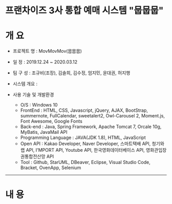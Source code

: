#  프랜차이즈 3사 통합 예매 시스템 "뭅뭅뭅"

# 개   요
* 프로젝트 명 : MovMovMov(뭅뭅뭅)

* 일   정 : 2019.12.24 ~ 2020.03.12

* 팀 구 성 : 조규비(조장), 김솔희, 김수정, 엄지민, 윤대권, 허지행

* 시스템 개요 : 

* 사용 기술 및 개발환경
   - O/S : Windows 10 
   - FrontEnd : HTML, CSS, Javascript, jQuery, AJAX, BootStrap, summernote, FullCalendar, sweetalert2, Owl-Carousel 2, Moment.js, Font Awesome, Google Fonts
   - Back-end : Java, Spring Framework, Apache Tomcat 7, Orcale 10g, MyBatis, JavaMail API
   - Programming Language : JAVA(JDK 1.8), HTML, JavaScript 
   - Open API : Kakao Developer, Naver Developer, 스마트택배 API, 청기와랩 API, I'MPORT API, Youtube API, 한국영화데이터베이스 API, 영화관입장권통합전산망 API 
   - Tool : Github, StarUML, DBeaver, Eclipse, Visual Studio Code, Bracket, OvenApp, Selenium    
   
-----
# 내  용
